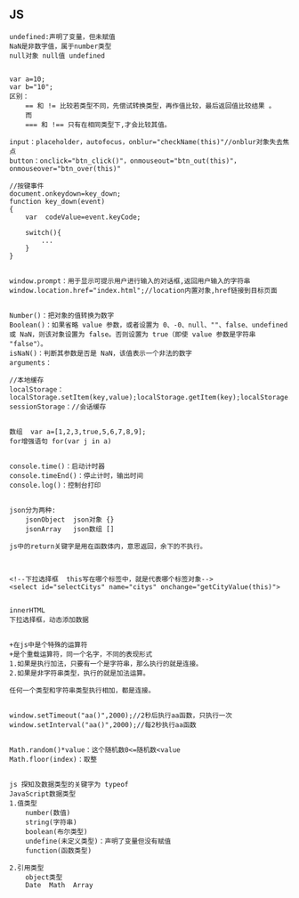 ## JS

    undefined:声明了变量，但未赋值
    NaN是非数字值，属于number类型
    null对象 null值 undefined
    

    var a=10;
    var b="10";
    区别：
        == 和 != 比较若类型不同，先偿试转换类型，再作值比较，最后返回值比较结果 。
        而
        === 和 !== 只有在相同类型下,才会比较其值。

    input：placeholder，autofocus，onblur="checkName(this)"//onblur对象失去焦点
    button：onclick="btn_click()"，onmouseout="btn_out(this)"，onmouseover="btn_over(this)"
   
    //按键事件
    document.onkeydown=key_down;			
    function key_down(event)
    {
	    var  codeValue=event.keyCode;
				
	    switch(){
		    ...
	    }
    }


    window.prompt：用于显示可提示用户进行输入的对话框,返回用户输入的字符串
    window.location.href="index.html";//location内置对象,href链接到目标页面


    Number()：把对象的值转换为数字
    Boolean()：如果省略 value 参数，或者设置为 0、-0、null、""、false、undefined 或 NaN，则该对象设置为 false。否则设置为 true（即使 value 参数是字符串 "false"）。
    isNaN()：判断其参数是否是 NaN，该值表示一个非法的数字
    arguments：

    //本地缓存
    localStorage：localStorage.setItem(key,value);localStorage.getItem(key);localStorage.removeItem(key);
    sessionStorage：//会话缓存


    数组	var a=[1,2,3,true,5,6,7,8,9];
    for增强语句	for(var j in a)


    console.time()：启动计时器
    console.timeEnd()：停止计时，输出时间
    console.log()：控制台打印


    json分为两种:
	    jsonObject  json对象 {}
	    jsonArray   json数组 []

    js中的return关键字是用在函数体内，意思返回，余下的不执行。



    <!--下拉选择框  this写在哪个标签中，就是代表哪个标签对象-->
    <select id="selectCitys" name="citys" onchange="getCityValue(this)">


    innerHTML
    下拉选择框，动态添加数据


    +在js中是个特殊的运算符
    +是个重载运算符，同一个名字，不同的表现形式
    1.如果是执行加法，只要有一个是字符串，那么执行的就是连接。
    2.如果是非字符串类型，执行的就是加法运算。

    任何一个类型和字符串类型执行相加，都是连接。


    window.setTimeout("aa()",2000);//2秒后执行aa函数，只执行一次
    window.setInterval("aa()",2000);//每2秒执行aa函数


    Math.random()*value：这个随机数0<=随机数<value
    Math.floor(index)：取整


    js 探知及数据类型的关键字为 typeof
    JavaScript数据类型
    1.值类型  
        number(数值)
        string(字符串)
        boolean(布尔类型)
        undefine(未定义类型)：声明了变量但没有赋值
        function(函数类型)
  
    2.引用类型
        object类型
        Date  Math  Array

